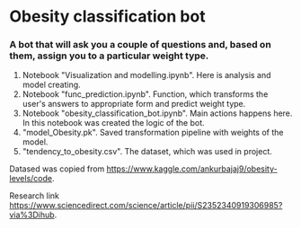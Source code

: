 # Obesity classification bot

### A bot that will ask you a couple of questions and, based on them, assign you to a particular weight type.

1. Notebook "Visualization and modelling.ipynb". Here is analysis and model creating.
2. Notebook "func_prediction.ipynb". Function, which transforms the user's answers to appropriate form and predict weight type.
3. Notebook "obesity_classification_bot.ipynb". Main actions happens here. In this notebook was created the logic of the bot.
4. "model_Obesity.pk". Saved transformation pipeline with weights of the model.
5. "tendency_to_obesity.csv". The dataset, which was used in project.

Datased was copied from https://www.kaggle.com/ankurbajaj9/obesity-levels/code.

Research link https://www.sciencedirect.com/science/article/pii/S2352340919306985?via%3Dihub.







